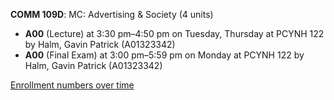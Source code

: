 **COMM 109D**: MC: Advertising & Society (4 units)

- **A00** (Lecture) at 3:30 pm–4:50 pm on Tuesday, Thursday at PCYNH 122 by Halm, Gavin Patrick (A01323342)
- **A00** (Final Exam) at 3:00 pm–5:59 pm on Monday at PCYNH 122 by Halm, Gavin Patrick (A01323342)

[Enrollment numbers over time](./COMM109D.tsv)
